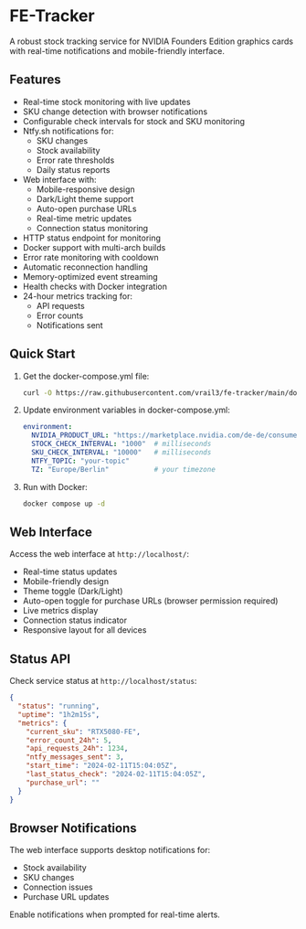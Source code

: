 # FE-Tracker
                                                                      
A robust stock tracking service for NVIDIA Founders Edition graphics cards with real-time notifications and mobile-friendly interface.

## Features

- Real-time stock monitoring with live updates
- SKU change detection with browser notifications
- Configurable check intervals for stock and SKU monitoring
- Ntfy.sh notifications for:
  - SKU changes
  - Stock availability
  - Error rate thresholds
  - Daily status reports
- Web interface with:
  - Mobile-responsive design
  - Dark/Light theme support
  - Auto-open purchase URLs
  - Real-time metric updates
  - Connection status monitoring
- HTTP status endpoint for monitoring
- Docker support with multi-arch builds
- Error rate monitoring with cooldown
- Automatic reconnection handling
- Memory-optimized event streaming
- Health checks with Docker integration
- 24-hour metrics tracking for:
  - API requests
  - Error counts
  - Notifications sent

## Quick Start

1. Get the docker-compose.yml file:

   ```bash
   curl -O https://raw.githubusercontent.com/vrail3/fe-tracker/main/docker-compose.yml
   ```

2. Update environment variables in docker-compose.yml:

   ```yaml
   environment:
     NVIDIA_PRODUCT_URL: "https://marketplace.nvidia.com/de-de/consumer/graphics-cards/nvidia-geforce-rtx-5080/"
     STOCK_CHECK_INTERVAL: "1000"  # milliseconds
     SKU_CHECK_INTERVAL: "10000"   # milliseconds
     NTFY_TOPIC: "your-topic"
     TZ: "Europe/Berlin"           # your timezone
   ```

3. Run with Docker:

   ```bash
   docker compose up -d
   ```

## Web Interface

Access the web interface at `http://localhost/`:

- Real-time status updates
- Mobile-friendly design
- Theme toggle (Dark/Light)
- Auto-open toggle for purchase URLs (browser permission required)
- Live metrics display
- Connection status indicator
- Responsive layout for all devices

## Status API

Check service status at `http://localhost/status`:

```json
{
  "status": "running",
  "uptime": "1h2m15s",
  "metrics": {
    "current_sku": "RTX5080-FE",
    "error_count_24h": 5,
    "api_requests_24h": 1234,
    "ntfy_messages_sent": 3,
    "start_time": "2024-02-11T15:04:05Z",
    "last_status_check": "2024-02-11T15:04:05Z",
    "purchase_url": ""
  }
}
```

## Browser Notifications

The web interface supports desktop notifications for:

- Stock availability
- SKU changes
- Connection issues
- Purchase URL updates

Enable notifications when prompted for real-time alerts.
